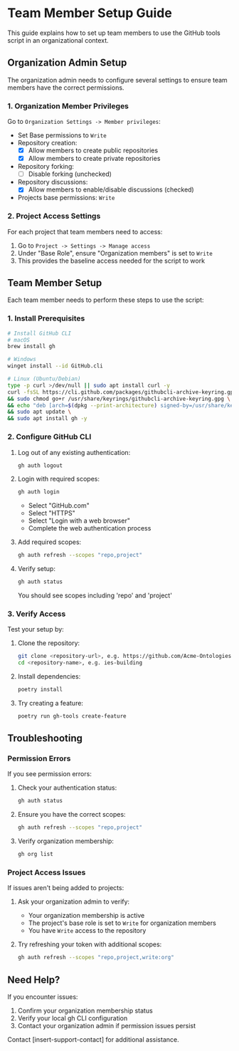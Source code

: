 # Team Member Setup Guide

This guide explains how to set up team members to use the GitHub tools script in an organizational context.

## Organization Admin Setup

The organization admin needs to configure several settings to ensure team members have the correct permissions.

### 1. Organization Member Privileges

Go to `Organization Settings -> Member privileges`:

- Set Base permissions to `Write`
- Repository creation:
  - [x] Allow members to create public repositories
  - [x] Allow members to create private repositories
- Repository forking:
  - [ ] Disable forking (unchecked)
- Repository discussions:
  - [x] Allow members to enable/disable discussions (checked)
- Projects base permissions: `Write`

### 2. Project Access Settings

For each project that team members need to access:

1. Go to `Project -> Settings -> Manage access`
2. Under "Base Role", ensure "Organization members" is set to `Write`
3. This provides the baseline access needed for the script to work

## Team Member Setup

Each team member needs to perform these steps to use the script:

### 1. Install Prerequisites

```bash
# Install GitHub CLI
# macOS
brew install gh

# Windows
winget install --id GitHub.cli

# Linux (Ubuntu/Debian)
type -p curl >/dev/null || sudo apt install curl -y
curl -fsSL https://cli.github.com/packages/githubcli-archive-keyring.gpg | sudo dd of=/usr/share/keyrings/githubcli-archive-keyring.gpg \
&& sudo chmod go+r /usr/share/keyrings/githubcli-archive-keyring.gpg \
&& echo "deb [arch=$(dpkg --print-architecture) signed-by=/usr/share/keyrings/githubcli-archive-keyring.gpg] https://cli.github.com/packages stable main" | sudo tee /etc/apt/sources.list.d/github-cli.list > /dev/null \
&& sudo apt update \
&& sudo apt install gh -y
```

### 2. Configure GitHub CLI

1. Log out of any existing authentication:
   ```bash
   gh auth logout
   ```

2. Login with required scopes:
   ```bash
   gh auth login
   ```
   - Select "GitHub.com"
   - Select "HTTPS"
   - Select "Login with a web browser"
   - Complete the web authentication process

3. Add required scopes:
   ```bash
   gh auth refresh --scopes "repo,project"
   ```

4. Verify setup:
   ```bash
   gh auth status
   ```
   You should see scopes including 'repo' and 'project'

### 3. Verify Access

Test your setup by:

1. Clone the repository:
   ```bash
   git clone <repository-url>, e.g. https://github.com/Acme-Ontologies/ies-building
   cd <repository-name>, e.g. ies-building
   ```

2. Install dependencies:
   ```bash
   poetry install
   ```

3. Try creating a feature:
   ```bash
   poetry run gh-tools create-feature
   ```

## Troubleshooting

### Permission Errors

If you see permission errors:

1. Check your authentication status:
   ```bash
   gh auth status
   ```

2. Ensure you have the correct scopes:
   ```bash
   gh auth refresh --scopes "repo,project"
   ```

3. Verify organization membership:
   ```bash
   gh org list
   ```

### Project Access Issues

If issues aren't being added to projects:

1. Ask your organization admin to verify:
   - Your organization membership is active
   - The project's base role is set to `Write` for organization members
   - You have `Write` access to the repository

2. Try refreshing your token with additional scopes:
   ```bash
   gh auth refresh --scopes "repo,project,write:org"
   ```

## Need Help?

If you encounter issues:
1. Confirm your organization membership status
2. Verify your local gh CLI configuration
3. Contact your organization admin if permission issues persist

Contact [insert-support-contact] for additional assistance.